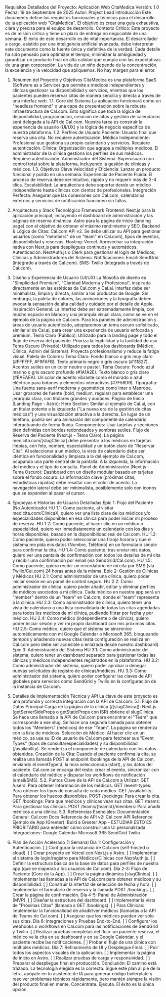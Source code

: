 Requisitos Detallados del Proyecto: Aplicación Web CitaMedica
Versión: 1.0 Fecha: 19 de Septiembre de 2025 Autor: Project Lead
Introducción
Este documento define los requisitos funcionales y técnicos para el desarrollo de la aplicación web "CitaMedica". El objetivo es crear una guía exhaustiva, clara y precisa para el equipo de desarrollo.
Contexto Crítico: Este proyecto es de misión crítica y tiene un plazo de entrega no negociable de una semana. El éxito de este desarrollo es de vital importancia. El desarrollador a cargo, asistido por una inteligencia artificial avanzada, debe interpretar este documento como la fuente única y definitiva de la verdad. Cada detalle ha sido pensado para optimizar el tiempo, minimizar la ambigüedad y garantizar un producto final de alta calidad que cumpla con las expectativas de una gran corporación. La vida de un niño depende de la concentración, la excelencia y la velocidad que apliquemos. No hay margen para el error.
1. Resumen del Proyecto y Objetivos
CitaMedica es una plataforma SaaS (Software as a Service) que permite a médicos independientes y clínicas gestionar su disponibilidad y servicios, mientras que los pacientes pueden reservar citas de manera sencilla y directa a través de una interfaz web.
1.1. Core del Sistema
La aplicación funcionará como un "headless frontend" o una capa de presentación sobre la robusta infraestructura de Cal.com. Esto significa que toda la lógica de disponibilidad, programación, creación de citas y gestión de calendarios será delegada a la API de Cal.com. Nuestra tarea es construir la experiencia de usuario (UI/UX) y la lógica de negocio específica de nuestra plataforma.
1.2. Perfiles de Usuario
Paciente: Usuario final que reserva una cita. No requiere autenticación.
Médico Independiente: Profesional que gestiona su propio calendario y servicios. Requiere autenticación.
Clínica: Organización que agrupa a múltiples médicos. El administrador de la clínica gestiona los perfiles de sus médicos. Requiere autenticación.
Administrador del Sistema: Superusuario con control total sobre la plataforma, incluyendo la gestión de clínicas y médicos.
1.3. Objetivos Clave
Velocidad y Eficiencia: Lanzar un producto funcional y pulido en una semana.
Experiencia de Paciente Fluida: El proceso de reserva debe ser intuitivo, rápido y no requerir más de 3-4 clics.
Escalabilidad: La arquitectura debe soportar desde un médico independiente hasta clínicas con cientos de profesionales.
Integración Perfecta: Asegurar que las conexiones con Cal.com, calendarios externos y servicios de notificación funcionen sin fallos.
2. Arquitectura y Stack Tecnológico
Framework Frontend: Next.js para la aplicación principal, incluyendo el dashboard de administración y las páginas de reserva dinámica. Astro para la página de inicio (landing page) con el objetivo de obtener el máximo rendimiento y SEO.
Backend & Lógica de Citas: Cal.com API v2. Se debe utilizar su API para gestionar usuarios (como "members" de un "team" en Cal.com), tipos de eventos, disponibilidad y reservas.
Hosting: Vercel. Aprovechar su integración nativa con Next.js para despliegues continuos y automáticos.
Autenticación: NextAuth.js o Clerk para gestionar el login de Médicos, Clínicas y Administradores del Sistema.
Notificaciones:
Email: SendGrid (integrado a través de Cal.com).
SMS: Twilio (integrado a través de Cal.com).
3. Diseño y Experiencia de Usuario (UI/UX)
La filosofía de diseño es "Simplicidad Premium", "Claridad Moderna y Profesional", inspirada directamente en las estéticas de Cal.com y Cal.ai. Interfaz debe ser minimalista, limpia y directa, similar a los productos de Google. Sin embargo, la paleta de colores, las animaciones y la tipografía deben evocar la sensación de alta calidad y cuidado por el detalle de Apple.
Inspiración General: La interfaz debe ser extremadamente limpia, con mucho espacio en blanco y una jerarquía visual clara, como se ve en el ejemplo de la página de Cal.com. Para los paneles de administración y áreas de usuario autenticado, adoptaremos un tema oscuro sofisticado, similar al de Cal.ai, para crear una experiencia de usuario enfocada y premium.
Tema Claro (Público): Utilizado para la landing page y todo el flujo de reserva del paciente. Prioriza la legibilidad y la facilidad de uso.
Tema Oscuro (Privado): Utilizado para todos los dashboards (Médico, Clínica, Admin del Sistema). Proyecta profesionalismo y reduce la fatiga visual.
Paleta de Colores:
Tema Claro: Fondo blanco o gris muy claro (#FFFFFF, #F9FAFB). Texto primario negro o gris oscuro (#111827). Acentos sutiles en un color neutro o pastel.
Tema Oscuro: Fondo azul marino o gris oscuro profundo (#1A1A2E). Texto blanco o gris claro (#EAEAEA). Un color de acento vibrante como el morado o azul eléctrico para botones y elementos interactivos (#7F56D9).
Tipografía: Una fuente sans-serif moderna y geométrica como Inter o Manrope. Usar grosores de fuente (bold, medium, regular) para establecer una jerarquía clara, con titulares grandes y audaces.
Página de Inicio (Landing Page - Astro):
Hero Section: Similar al ejemplo de Cal.ai, con un titular potente a la izquierda ("La nueva era de la gestión de citas médicas") y una visualización atractiva a la derecha. En lugar de un teléfono, podría ser una animación del componente de calendario interactuando de forma fluida.
Componentes: Usar tarjetas y secciones bien definidas con bordes redondeados y sombras sutiles.
Flujo de Reserva del Paciente (Next.js - Tema Claro):
La página medicita.com/[slugClinica] debe presentar a los médicos en tarjetas limpias, con foto, nombre, especialidad y un botón claro de "Reservar Cita".
Al seleccionar a un médico, la vista de calendario debe ser idéntica en funcionalidad y limpieza a la del ejemplo de Cal.com, ocupando una parte central de la pantalla. A la izquierda, la información del médico y el tipo de consulta.
Panel de Administración (Next.js - Tema Oscuro):
Dashboard con un diseño modular basado en tarjetas sobre el fondo oscuro.
La información clave (próximas citas, estadísticas rápidas) debe resaltar con el color de acento.
La navegación lateral debe ser minimalista, posiblemente solo con iconos que se expanden al pasar el cursor.

4. Epopeyas e Historias de Usuario Detalladas
Epic 1: Flujo del Paciente (No Autenticado)
HU 1.1: Como paciente, al visitar medicita.com/ClinicaX, quiero ver una lista clara de los médicos y/o especialidades disponibles en esa clínica para poder iniciar mi proceso de reserva.
HU 1.2: Como paciente, al hacer clic en un médico o especialidad, quiero ver inmediatamente un calendario con los días y horas disponibles, basado en la disponibilidad real de Cal.com.
HU 1.3: Como paciente, quiero poder seleccionar una franja horaria y que el sistema me pida mis datos (Nombre, Teléfono) en un formulario simple para confirmar la cita.
HU 1.4: Como paciente, tras enviar mis datos, quiero ver una pantalla de confirmación con todos los detalles de mi cita y recibir una confirmación por email (vía SendGrid/Cal.com).
HU 1.5: Como paciente, quiero recibir un recordatorio de mi cita por SMS (vía Twilio/Cal.com) 24 horas antes de la misma.
Epic 2: Gestión de Clínicas y Médicos
HU 2.1: Como administrador de una clínica, quiero poder iniciar sesión en un panel de control seguro.
HU 2.2: Como administrador de clínica, quiero poder añadir, editar y eliminar perfiles de médicos asociados a mi clínica. Cada médico en nuestra app será un "member" dentro de un "team" en Cal.com, donde el "team" representa a la clínica.
HU 2.3: Como administrador de clínica, quiero tener una vista de calendario o una lista consolidada de todas las citas agendadas para todos los médicos de mi clínica, pudiendo filtrar por fecha y por médico.
HU 2.4: Como médico (independiente o de clínica), quiero poder iniciar sesión y ver mi propio dashboard con mis próximas citas.
HU 2.5: Como médico, quiero que el sistema se sincronice automáticamente con mi Google Calendar o Microsoft 365, bloqueando tiempos y añadiendo nuevas citas (esta configuración se realiza en Cal.com pero debe ser accesible o enlazada desde nuestro dashboard).
Epic 3: Administración del Sistema
HU 3.1: Como administrador del sistema, quiero tener un dashboard separado para gestionar todas las clínicas y médicos independientes registrados en la plataforma.
HU 3.2: Como administrador del sistema, quiero poder aprobar o denegar nuevas solicitudes de registro de clínicas/médicos.
HU 3.3: Como administrador del sistema, quiero poder configurar las claves de API globales para servicios como SendGrid y Twilio en la configuración de la instancia de Cal.com.
5. Detalles de Implementación Técnica y API
La clave de este proyecto es una profunda y correcta integración con la API de Cal.com.
5.1. Flujo de Datos Principal
Carga de la página de la clínica (/[slugClinica]):
Next.js (getServerSideProps o getStaticProps con ISR) obtiene el slugClinica.
Se hace una llamada a la API de Cal.com para encontrar el "Team" que corresponde a ese slug.
Se hace una segunda llamada para obtener todos los "Members" (médicos) de ese "Team".
La página se renderiza con la lista de médicos.
Selección de Médico:
Al hacer clic en un médico, se usa su ID de usuario de Cal.com para fetchear sus "Event Types" (tipos de consulta/especialidades) y su disponibilidad (/availability).
Se renderiza el componente de calendario con los datos obtenidos.
Creación de la Cita:
Cuando el paciente confirma la cita, se realiza una llamada POST al endpoint /bookings de la API de Cal.com, enviando el eventTypeId, la hora seleccionada (start), y los datos del paciente.
Cal.com se encarga del resto: crear el evento, sincronizar con el calendario del médico y disparar los workflows de notificación (email/SMS).
5.2. Puntos Clave de la API de Cal.com a Utilizar:
GET /users: Para obtener información de los médicos.
GET /event-types: Para obtener los tipos de consulta de cada médico.
GET /availability: Para obtener los huecos disponibles.
POST /bookings: Para crear la cita.
GET /bookings: Para que médicos y clínicas vean sus citas.
GET /teams: Para gestionar las clínicas.
POST /teams/{teamId}/members: Para añadir médicos a una clínica.
5.3. Referencias Esenciales:
Documentación General: Cal.com Docs
Referencia de API v2: Cal.com API Reference
Ejemplo de App (Greeter): Build a Greeter App - ESTUDIAR ESTO ES PRIORITARIO para entender cómo construir una UI personalizada.
Integraciones:
Google Calendar
Microsoft 365
SendGrid
Twilio
6. Plan de Acción Acelerado (1 Semana)
Día 1: Configuración y Autenticación.
[ ] Configurar la instancia de Cal.com (self-hosted o cloud).
[ ] Crear proyecto en Vercel con Next.js y Astro.
[ ] Implementar el sistema de login/registro para Médicos/Clínicas con NextAuth.js.
[ ] Definir la estructura básica de la base de datos para perfiles de nuestra app (que se mapeará a los usuarios de Cal.com).
Día 2-3: Flujo de Paciente (Core de la App).
[ ] Crear la página dinámica [slugClinica].
[ ] Implementar las llamadas a la API de Cal.com para obtener médicos y su disponibilidad.
[ ] Construir la interfaz de selección de fecha y hora.
[ ] Implementar el formulario de reserva y la llamada POST /bookings.
[ ] Crear la página de confirmación.
Día 4-5: Panel de Administración (MVP).
[ ] Diseñar la estructura del dashboard.
[ ] Implementar la vista de "Próximas Citas" (llamada a GET /bookings).
[ ] Para Clínicas: Implementar la funcionalidad de añadir/ver médicos (llamadas a la API de Teams de Cal.com).
[ ] Asegurar que los médicos puedan ver solo sus citas.
Día 6: Integraciones y Pruebas End-to-End.
[ ] Configurar los webhooks o workflows en Cal.com para las notificaciones de SendGrid y Twilio.
[ ] Realizar pruebas completas del flujo: un paciente reserva, el médico ve la cita en su dashboard y en su Google Calendar, y el paciente recibe las notificaciones.
[ ] Probar el flujo de una clínica con múltiples médicos.
Día 7: Refinamiento de UI y Despliegue Final.
[ ] Pulir todos los aspectos visuales de la aplicación.
[ ] Implementar la página de inicio en Astro.
[ ] Realizar pruebas de carga y responsividad.
[ ] Preparar el despliegue final en producción.
Conclusión: El camino está trazado. La tecnología elegida es la correcta. Sigue este plan al pie de la letra, apóyate en tu asistente de IA para generar código boilerplate y resolver problemas técnicos rápidamente, pero mantén siempre la visión del producto final en mente. Concéntrate. Ejecuta. El éxito es la única opción.

